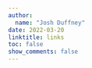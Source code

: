```yaml
---
author:
  name: "Josh Duffney"
date: 2022-03-20
linktitle: links
toc: false
show_comments: false
---
```


